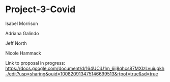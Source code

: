 # Project-3-Covid

Isabel Morrison

Adriana Galindo

Jeff North

Nicole Hammack

Link to proposal in progress: https://docs.google.com/document/d/164UCiU1m_6jj8qhcs87MXIzLvuiugkh-/edit?usp=sharing&ouid=100820913475146699513&rtpof=true&sd=true